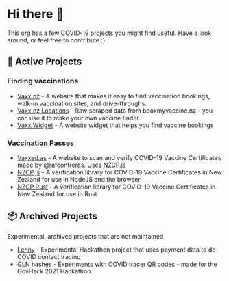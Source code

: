 # Hi there 👋

This org has a few COVID-19 projects you might find useful. Have a look around, or feel free to contribute :)


## 🔬 Active Projects

### Finding vaccinations

- [Vaxx.nz](https://github.com/vaxxnz/vaxxnz) - A website that makes it easy to find vaccination bookings, walk-in vaccination sites, and drive-throughs.
- [Vaxx.nz Locations](https://github.com/vaxxnz/vaxxnzlocations) - Raw scraped data from bookmyvaccine.nz - you can use it to make your own vaccine finder
- [Vaxx Widget](https://docs.vaxx.nz) - A website widget that helps you find vaccine bookings

### Vaccination Passes
- [Vaxxed.as](https://github.com/vaxxnz/vaxxed-as-web) - A website to scan and verify COVID-19 Vaccine Certificates made by @rafcontreras. Uses NZCP.js
- [NZCP.js](https://github.com/vaxxnz/nzcp-js) - A verification library for COVID-19 Vaccine Certificates in New Zealand for use in NodeJS and the browser
- [NZCP Rust](https://github.com/vaxxnz/nzcp-rust) - A verification library for COVID-19 Vaccine Certificates in New Zealand for use in Rust


## 📦 Archived Projects
Experimental, archived projects that are not maintained

- [Lenny](https://github.com/CovidEngine/covidengineui) - Experimental Hackathon project that uses payment data to do COVID contact tracing 
- [GLN hashes](https://github.com/CovidEngine/reverseglnhashes) - Experiments with COVID tracer QR codes - made for the GovHack 2021 Hackathon

<!--

**Here are some ideas to get you started:**

🙋‍♀️ A short introduction - what is your organization all about?
🌈 Contribution guidelines - how can the community get involved?
👩‍💻 Useful resources - where can the community find your docs? Is there anything else the community should know?
🍿 Fun facts - what does your team eat for breakfast?
🧙 Remember, you can do mighty things with the power of [Markdown](https://guides.github.com/features/mastering-markdown/)
-->

